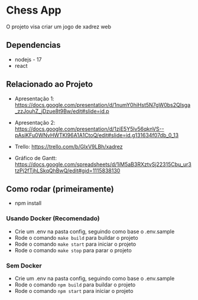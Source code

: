 # Chess App

O projeto visa criar um jogo de xadrez web

## Dependencias

- nodejs - 17
- react

## Relacionado ao Projeto

- Apresentação 1: https://docs.google.com/presentation/d/1numY0hiHst5N7gW0bs2QIsga_zzJouhZ_jDzue8t9Bw/edit#slide=id.p

- Apresentação 2: https://docs.google.com/presentation/d/1ziE5Y5lv56qknVS--pAsiKFu0WNvHWTKl96A1A1CtoQ/edit#slide=id.g131634f07db_0_13

- Trello: https://trello.com/b/GlxV9LBh/xadrez

- Gráfico de Gantt: https://docs.google.com/spreadsheets/d/1iM5aB3RXztvSj22315Cbu_ur3tzPj2fTjhLSkqQhBwQ/edit#gid=1115838130

## Como rodar (primeiramente)

 - npm install

### Usando Docker (Recomendado)

- Crie um .env na pasta config, seguindo como base o .env.sample
- Rode o comando `make build` para buildar o projeto
- Rode o comando `make start` para iniciar o projeto
- Rode o comando `make stop` para parar o projeto

### Sem Docker

- Crie um .env na pasta config, seguindo como base o .env.sample
- Rode o comando `npm build` para buildar o projeto
- Rode o comando `npm start` para iniciar o projeto
